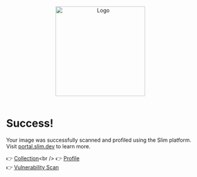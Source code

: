 <a name="readme-top"></a>
<!-- PROJECT LOGO -->
<br />
<div align="center">
  <a href="https://www.slim.ai/">
    <img src="https://www.slim.ai/_nuxt/img/logo_charcoal_424242.3a75b12.svg" alt="Logo" width="240">
  </a>
</div>
<br />

# Success! <br /> 
Your image was successfully scanned and profiled using the Slim platform.<br />Visit [portal.slim.dev](portal.slim.dev) to learn more.<br /> 

👉 [Collection](https://portal.slim.dev/collections/__COLLECTION__)<br />
👉 [Profile](<link to container image profile>)<br />
👉 [Vulnerability Scan](<link to container image profile w/ #vulnerability appended>)<br />